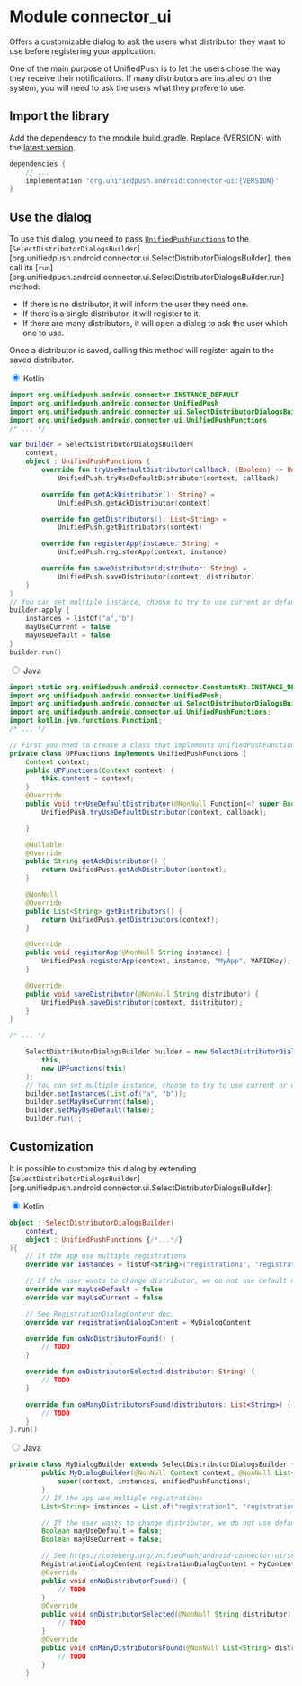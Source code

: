 # Module connector_ui

Offers a customizable dialog to ask the users what distributor they want to use before registering your application.

One of the main purpose of UnifiedPush is to let the users chose the way they receive their notifications. If many distributors are installed on the system, you will need to ask the users what they prefere to use.

## Import the library

Add the dependency to the module build.gradle. Replace {VERSION} with the [latest version](https://central.sonatype.com/artifact/org.unifiedpush.android/connector-ui).

```groovy
dependencies {
    // ...
    implementation 'org.unifiedpush.android:connector-ui:{VERSION}'
}
```

## Use the dialog

To use this dialog, you need to pass [`UnifiedPushFunctions`](org.unifiedpush.android.connector.ui.UnifiedPushFunctions) to the [`SelectDistributorDialogsBuilder`][org.unifiedpush.android.connector.ui.SelectDistributorDialogsBuilder], then call its [`run`][org.unifiedpush.android.connector.ui.SelectDistributorDialogsBuilder.run] method:
- If there is no distributor, it will inform the user they need one.
- If there is a single distributor, it will register to it.
- If there are many distributors, it will open a dialog to ask the user which one to use.

Once a distributor is saved, calling this method will register again to the saved distributor.

<div class="tabs">
<input class="tabs_control hidden" type="radio" id="tabs-0-receiver-0" name="tabs-0" checked>
<label class="tabs_label" for="tabs-0-receiver-0">Kotlin</label>
<div class="tabs_content">
<!-- CONTENT KOTLIN -->

```kotlin
import org.unifiedpush.android.connector.INSTANCE_DEFAULT
import org.unifiedpush.android.connector.UnifiedPush
import org.unifiedpush.android.connector.ui.SelectDistributorDialogsBuilder
import org.unifiedpush.android.connector.ui.UnifiedPushFunctions
/* ... */

var builder = SelectDistributorDialogsBuilder(
    context,
    object : UnifiedPushFunctions {
        override fun tryUseDefaultDistributor(callback: (Boolean) -> Unit) =
            UnifiedPush.tryUseDefaultDistributor(context, callback)

        override fun getAckDistributor(): String? =
            UnifiedPush.getAckDistributor(context)

        override fun getDistributors(): List<String> =
            UnifiedPush.getDistributors(context)

        override fun registerApp(instance: String) =
            UnifiedPush.registerApp(context, instance)

        override fun saveDistributor(distributor: String) =
            UnifiedPush.saveDistributor(context, distributor)
    }
)
// You can set multiple instance, choose to try to use current or default distributor
builder.apply {
    instances = listOf("a","b")
    mayUseCurrent = false
    mayUseDefault = false
}
builder.run()
```

<!-- END KOTLIN -->
</div>
<input class="tabs_control hidden" type="radio" id="tabs-0-receiver-1" name="tabs-0">
<label class="tabs_label" for="tabs-0-receiver-1">Java</label>
<div class="tabs_content">
<!-- CONTENT JAVA -->

```java
import static org.unifiedpush.android.connector.ConstantsKt.INSTANCE_DEFAULT;
import org.unifiedpush.android.connector.UnifiedPush;
import org.unifiedpush.android.connector.ui.SelectDistributorDialogsBuilder;
import org.unifiedpush.android.connector.ui.UnifiedPushFunctions;
import kotlin.jvm.functions.Function1;
/* ... */

// First you need to create a class that implements UnifiedPushFunctions:
private class UPFunctions implements UnifiedPushFunctions {
    Context context;
    public UPFunctions(Context context) {
        this.context = context;
    }
    @Override
    public void tryUseDefaultDistributor(@NonNull Function1<? super Boolean, Unit> callback) {
        UnifiedPush.tryUseDefaultDistributor(context, callback);

    }

    @Nullable
    @Override
    public String getAckDistributor() {
        return UnifiedPush.getAckDistributor(context);
    }

    @NonNull
    @Override
    public List<String> getDistributors() {
        return UnifiedPush.getDistributors(context);
    }

    @Override
    public void registerApp(@NonNull String instance) {
        UnifiedPush.registerApp(context, instance, "MyApp", VAPIDKey);
    }

    @Override
    public void saveDistributor(@NonNull String distributor) {
        UnifiedPush.saveDistributor(context, distributor);
    }
}

/* ... */

    SelectDistributorDialogsBuilder builder = new SelectDistributorDialogsBuilder(
        this,
        new UPFunctions(this)
    );
    // You can set multiple instance, choose to try to use current or default distributor
    builder.setInstances(List.of("a", "b"));
    builder.setMayUseCurrent(false);
    builder.setMayUseDefault(false);
    builder.run();
```

<!-- END JAVA -->
</div>
</div>

## Customization

It is possible to customize this dialog by extending [`SelectDistributorDialogsBuilder`][org.unifiedpush.android.connector.ui.SelectDistributorDialogsBuilder]:

<div class="tabs">
<input class="tabs_control hidden" type="radio" id="tabs-1-receiver-0" name="tabs-1" checked>
<label class="tabs_label" for="tabs-1-receiver-0">Kotlin</label>
<div class="tabs_content">
<!-- CONTENT KOTLIN -->

```kotlin
object : SelectDistributorDialogsBuilder(
    context,
    object : UnifiedPushFunctions {/*...*/}
){
    // If the app use multiple registrations
    override var instances = listOf<String>("registration1", "registration2")

    // If the user wants to change distributor, we do not use default nor current
    override var mayUseDefault = false
    override var mayUseCurrent = false

    // See RegistrationDialogContent doc.
    override var registrationDialogContent = MyDialogContent

    override fun onNoDistributorFound() {
        // TODO
    }

    override fun onDistributorSelected(distributor: String) {
        // TODO
    }

    override fun onManyDistributorsFound(distributors: List<String>) {
        // TODO
    }
}.run()
```

<!-- END KOTLIN -->
</div>
<input class="tabs_control hidden" type="radio" id="tabs-1-receiver-1" name="tabs-1">
<label class="tabs_label" for="tabs-1-receiver-1">Java</label>
<div class="tabs_content">
<!-- CONTENT JAVA -->

```java
private class MyDialogBuilder extends SelectDistributorDialogsBuilder {
        public MyDialogBuilder(@NonNull Context context, @NonNull List<String> instances, @NonNull UnifiedPushFunctions unifiedPushFunctions) {
            super(context, instances, unifiedPushFunctions);
        }
        // If the app use multiple registrations
        List<String> instances = List.of("registration1", "registration2");

        // If the user wants to change distributor, we do not use default nor current
        Boolean mayUseDefault = false;
        Boolean mayUseCurrent = false;

        // See https://codeberg.org/UnifiedPush/android-connector-ui/src/branch/main/connector_ui/src/main/java/org/unifiedpush/android/connector/ui/RegistrationDialogContent.kt
        RegistrationDialogContent registrationDialogContent = MyContent;
        @Override
        public void onNoDistributorFound() {
            // TODO
        }
        @Override
        public void onDistributorSelected(@NonNull String distributor) {
            // TODO
        }
        @Override
        public void onManyDistributorsFound(@NonNull List<String> distributors) {
            // TODO
        }
    }
```

<!-- END JAVA -->
</div>
</div>
